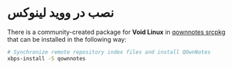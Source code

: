 # نصب در ووید لینوکس

There is a community-created package for **Void Linux** in [qownnotes srcpkg](https://github.com/void-linux/void-packages/tree/master/srcpkgs/qownnotes) that can be installed in the following way:

```bash
# Synchronize remote repository index files and install QOwnNotes
xbps-install -S qownnotes
```
